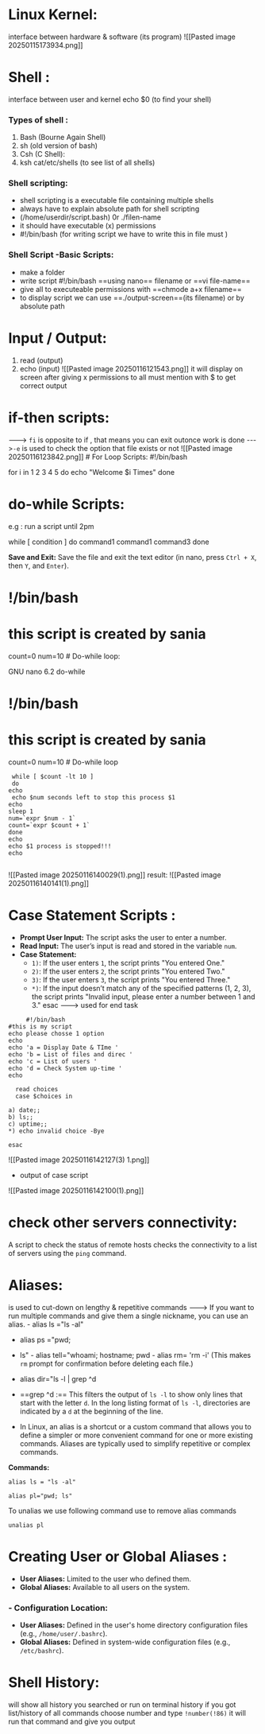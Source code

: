 # Linux Kernel:

interface between hardware & software (its program) 
![[Pasted image 20250115173934.png]]

# Shell :

interface between user and kernel echo $0 (to find your shell)

### Types of shell :

1. Bash (Bourne Again Shell)
2. sh (old version of bash)
3. Csh (C Shell):
4. ksh cat/etc/shells (to see list of all shells)

### Shell scripting:

- shell scripting is a executable file containing multiple shells
- always have to explain absolute path for shell scripting
- (/home/userdir/script.bash) 0r ./filen-name
- it should have executable (x) permissions
- #!/bin/bash (for writing script we have to write this in file must )

### Shell Script -Basic Scripts:

- make a folder
- write script #!/bin/bash ==using nano== filename or ==vi file-name==
- give all to executeable permissions with ==chmode a+x filename==
- to display script we can use ==./output-screen==(its filename) or by absolute path

# Input / Output:

1. read (output)
2. echo (input) ![[Pasted image 20250116121543.png]] it will display on screen after giving x permissions to all must mention with $ to get correct output

# if-then scripts:

---> `fi` is opposite to if , that means you can exit outonce work is done --->`-e` is used to check the option that file exists or not ![[Pasted image 20250116123842.png]] # For Loop Scripts: #!/bin/bash

for i in 1 2 3 4 5 do echo "Welcome $i Times" done

# do-while Scripts:

e.g : run a script until 2pm

while [ condition ] do command1 command1 command3 done

**Save and Exit:** Save the file and exit the text editor (in nano, press `Ctrl + X`, then `Y`, and `Enter`).

# !/bin/bash

# this script is created by sania

count=0 num=10 # Do-while loop:

GNU nano 6.2 do-while

# !/bin/bash

# this script is created by sania

count=0 num=10 # Do-while loop

```
 while [ $count -lt 10 ]
 do
echo
 echo $num seconds left to stop this process $1
echo
sleep 1
num=`expr $num - 1`
count=`expr $count + 1`
done
echo
echo $1 process is stopped!!!
echo
 
```

![[Pasted image 20250116140029(1).png]]
result: 
![[Pasted image 20250116140141(1).png]]

# Case Statement Scripts :

- **Prompt User Input:** The script asks the user to enter a number.
- **Read Input:** The user’s input is read and stored in the variable `num`.
- **Case Statement:**
    - `1)`: If the user enters `1`, the script prints "You entered One."
    - `2)`: If the user enters `2`, the script prints "You entered Two."
    - `3)`: If the user enters `3`, the script prints "You entered Three."
    - `*)`: If the input doesn’t match any of the specified patterns (1, 2, 3), the script prints "Invalid input, please enter a number between 1 and 3." esac ---> used for end task

```
     #!/bin/bash
#this is my script
echo please chosse 1 option
echo
echo 'a = Display Date & TIme '
echo 'b = List of files and direc '
echo 'c = List of users '
echo 'd = Check System up-time '
echo

  read choices
  case $choices in

a) date;;
b) ls;;
c) uptime;;
*) echo invalid choice -Bye

esac
```
![[Pasted image 20250116142127(3) 1.png]]
- output of case script

![[Pasted image 20250116142100(1).png]]



# check other servers connectivity:

A script to check the status of remote hosts checks the connectivity to a list of servers using the `ping` command.

# Aliases:

is used to cut-down on lengthy & repetitive commands ---> If you want to run multiple commands and give them a single nickname, you can use an alias. - alias ls ="ls -al" 
- alias ps ="pwd;
- ls" - alias tell="whoami; hostname; pwd - alias rm= 'rm -i' (This makes `rm` prompt for confirmation before deleting each file.) 
- alias dir="ls -l | grep ^d
- ==grep ^d :== This filters the output of `ls -l` to show only lines that start with the letter `d`. In the long listing format of `ls -l`, directories are indicated by a `d` at the beginning of the line.

- In Linux, an alias is a shortcut or a custom command that allows you to define a simpler or more convenient command for one or more existing commands. Aliases are typically used to simplify repetitive or complex commands.

**Commands:**  
```  
alias ls = "ls -al"  
```

```  
alias pl="pwd; ls"  

```  
To unalias we use following command  use to remove alias commands

```  
unalias pl  
```

# Creating User or Global Aliases :

- **User Aliases:** Limited to the user who defined them.
- **Global Aliases:** Available to all users on the system.

### - **Configuration Location:**

- **User Aliases:** Defined in the user's home directory configuration files (e.g., `/home/user/.bashrc`).
- **Global Aliases:** Defined in system-wide configuration files (e.g., `/etc/bashrc`).

# Shell History:

will show all history you searched or run on terminal history if you got list/history of all commands choose number and type `!number(!86)` it will run that command and give you output